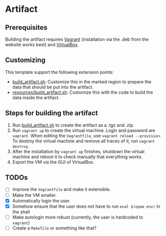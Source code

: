 # Artifact

## Prerequisites

Building the artifact requires [Vagrant](https://www.vagrantup.com/)
(installation via the .deb from the website works best) and
[VirtualBox](https://www.virtualbox.org/).

## Customizing

This template support the following extension points:
- [build_artifact.sh](build_artifact.sh): Customize this in the marked
  region to prepare the data that should be put into the artifact.
- [resources/build_artifact.sh](resources/build_artifact.sh):
  Customize this with the code to build the data inside the artifact.

## Steps for building the artifact

1. Run [build_artifact.sh](build_artifact.sh) to create the artifact
   as a .tgz and .zip.
2. Run `vagrant up` to create the virtual machine. Login and password
   are `vagrant`. When editing the `Vagrantfile`, use `vagrant reload
   --provision`. To destroy the virtual machine and remove all traces
   of it, run `vagrant destroy`.
3. After the installation by `vagrant up` finishes, shutdown the
   virtual machine and reboot it to check manually that everything works.
4. Export the VM via the GUI of VirtualBox.

## TODOs

- [ ] Improve the `Vagrantfile` and make it extensible.
- [ ] Make the VM smaller.
- [x] Automatically login the user.
- [x] Somehow ensure that the user does not have to run `eval $(opam env)` in the shell
- [ ] Make autologin more robust (currently, the user is hardcoded to `vagrant`)
- [ ] Create a `Makefile` or something like that?
